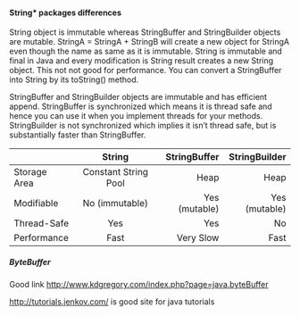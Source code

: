 #### String* packages differences
String object is immutable whereas StringBuffer and StringBuilder objects are mutable.
StringA = StringA + StringB will create a new object for StringA even though the name as same as it is immutable. String is immutable and final in Java and every modification is String result creates a new String object. This not not good for performance. You can convert a StringBuffer into String by its toString() method.

StringBuffer and StringBuilder objects are immutable and has efficient append. 
StringBuffer is synchronized which means it is thread safe and hence you can use it when you implement threads for your methods.
StringBuilder is not synchronized which implies it isn’t thread safe, but is substantially faster than StringBuffer.

|               | String                | StringBuffer        | StringBuilder       |
| ------------- |:---------------------:| -------------------:| -------------------:|
| Storage Area  | Constant String Pool  | Heap                | Heap                | 
| Modifiable    | No (immutable)        |   Yes (mutable)     | Yes (mutable)       |
| Thread-Safe   | Yes                   |    Yes              | No                  |
| Performance   | Fast                  | Very Slow           | Fast                |

##### ByteBuffer
Good link http://www.kdgregory.com/index.php?page=java.byteBuffer

http://tutorials.jenkov.com/ is good site for java tutorials
